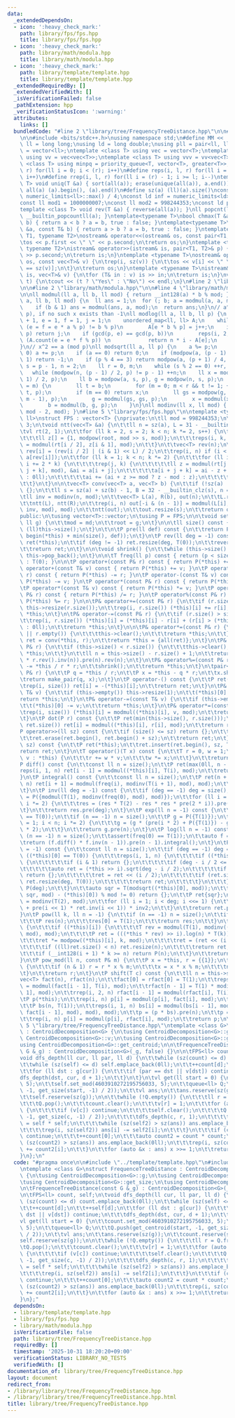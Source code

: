 ```yaml
---
data:
  _extendedDependsOn:
  - icon: ':heavy_check_mark:'
    path: library/fps/fps.hpp
    title: library/fps/fps.hpp
  - icon: ':heavy_check_mark:'
    path: library/math/modula.hpp
    title: library/math/modula.hpp
  - icon: ':heavy_check_mark:'
    path: library/template/template.hpp
    title: library/template/template.hpp
  _extendedRequiredBy: []
  _extendedVerifiedWith: []
  _isVerificationFailed: false
  _pathExtension: hpp
  _verificationStatusIcon: ':warning:'
  attributes:
    links: []
  bundledCode: "#line 2 \"library/tree/FrequencyTreeDistance.hpp\"\n\n#line 2 \"library/template/template.hpp\"\
    \n\n#include <bits/stdc++.h>\nusing namespace std;\n#define MM << ' ' <<\nusing\
    \ ll = long long;\nusing ld = long double;\nusing pll = pair<ll, ll>;\nusing vl\
    \ = vector<ll>;\ntemplate <class T> using vec = vector<T>;\ntemplate <class T>\
    \ using vv = vec<vec<T>>;\ntemplate <class T> using vvv = vv<vec<T>>;\ntemplate\
    \ <class T> using minpq = priority_queue<T, vector<T>, greater<T>>;\n#define rep(i,\
    \ r) for(ll i = 0; i < (r); i++)\n#define reps(i, l, r) for(ll i = (l); i < (r);\
    \ i++)\n#define rrep(i, l, r) for(ll i = (r) - 1; i >= l; i--)\ntemplate <class\
    \ T> void uniq(T &a) { sort(all(a)); erase(unique(all(a)), a.end()); }\n#define\
    \ all(a) (a).begin(), (a).end()\n#define sz(a) (ll)(a).size()\nconst ll INF =\
    \ numeric_limits<ll>::max() / 4;\nconst ld inf = numeric_limits<ld>::max() / 2;\n\
    const ll mod1 = 1000000007;\nconst ll mod2 = 998244353;\nconst ld pi = 3.141592653589793238;\n\
    template <class T> void rev(T &a) { reverse(all(a)); }\nll popcnt(ll a) { return\
    \ __builtin_popcountll(a); }\ntemplate<typename T>\nbool chmax(T &a, const T&\
    \ b) { return a < b ? a = b, true : false; }\ntemplate<typename T>\nbool chmin(T\
    \ &a, const T& b) { return a > b ? a = b, true : false; }\ntemplate <typename\
    \ T1, typename T2>\nostream& operator<<(ostream& os, const pair<T1, T2>& p) {\n\
    \tos << p.first << \" \" << p.second;\n\treturn os;\n}\ntemplate <typename T1,\
    \ typename T2>\nistream& operator>>(istream& is, pair<T1, T2>& p) {\n\tis >> p.first\
    \ >> p.second;\n\treturn is;\n}\ntemplate <typename T>\nostream& operator<<(ostream&\
    \ os, const vec<T>& v) {\n\trep(i, sz(v)) {\n\t\tos << v[i] << \" \\n\"[i + 1\
    \ == sz(v)];\n\t}\n\treturn os;\n}\ntemplate <typename T>\nistream& operator>>(istream&\
    \ is, vec<T>& v) {\n\tfor (T& in : v) is >> in;\n\treturn is;\n}\nvoid yesno(bool\
    \ t) {\n\tcout << (t ? \"Yes\" : \"No\") << endl;\n}\n#line 2 \"library/fps/fps.hpp\"\
    \n\n#line 2 \"library/math/modula.hpp\"\n\n#line 4 \"library/math/modula.hpp\"\
    \n\nll modmul(ll a, ll b, ll mod) { return __int128(a) * b % mod; }\nll modpow(ll\
    \ a, ll b, ll mod) {\n  ll ans = 1;\n  for (; b; a = modmul(a, a, mod), b /= 2)\n\
    \    if (b & 1) ans = modmul(ans, a, mod);\n  return ans;\n}\n// a^x == b (mod\
    \ p), if no such x exists than -1\nll modlog(ll a, ll b, ll p) {\n    ll n = (ll)sqrtl(p)\
    \ + 1, e = 1, f = 1, j = 1;\n    unordered_map<ll, ll> A;\n    while (j = n &&\
    \ (e = f = e * a % p) != b % p)\n        A[e * b % p] = j++;\n    if (e == b %\
    \ p) return j;\n    if (gcd(p, e) == gcd(p, b))\n        reps(i, 2, n + 2) if\
    \ (A.count(e = e * f % p)) \n            return n * i - A[e];\n    return -1;\n\
    }\n// x^2 == a (mod p)\nll modsqrt(ll a, ll p) {\n    a %= p;\n    while (a <\
    \ 0) a += p;\n    if (a == 0) return 0;\n    if (modpow(a, (p - 1) / 2, p) !=\
    \ 1) return -1;\n    if (p % 4 == 3) return modpow(a, (p + 1) / 4, p);\n    ll\
    \ s = p - 1, n = 2;\n    ll r = 0, m;\n    while (s % 2 == 0) ++r, s /= 2;\n \
    \   while (modpow(n, (p - 1) / 2, p) != p - 1) ++n;\n    ll x = modpow(a, (s +\
    \ 1) / 2, p);\n    ll b = modpow(a, s, p), g = modpow(n, s, p);\n    for (;; r\
    \ = m) {\n        ll t = b;\n        for (m = 0; m < r && t != 1; ++m) t = modmul(t,\
    \ t, p);\n        if (m == 0) return x;\n        ll gs = modpow(g, 1ll << (r -\
    \ m - 1), p);\n        g = modmul(gs, gs, p);\n        x = modmul(x, gs, p);\n\
    \        b = modmul(b, g, p);\n    }\n}\nll modinv(ll x, ll mod) { return modpow(x,\
    \ mod - 2, mod); }\n#line 5 \"library/fps/fps.hpp\"\n\ntemplate <typename T =\
    \ ll>\nstruct FPS : vector<T> {\nprivate:\n\tll mod = 998244353;\n\tll root =\
    \ 3;\n\tvoid ntt(vec<T> &a) {\n\t\tll n = sz(a), L = 31 - __builtin_clz(n);\n\t\
    \tvl rt(2, 1);\n\t\tfor (ll k = 2, s = 2; k < n; k *= 2, s++) {\n\t\t\trt.resize(n);\n\
    \t\t\tll z[] = {1, modpow(root, mod >> s, mod)};\n\t\t\treps(i, k, 2 * k) rt[i]\
    \ = modmul(rt[i / 2], z[i & 1], mod);\n\t\t}\n\t\tvec<T> rev(n);\n\t\trep(i, n)\
    \ rev[i] = (rev[i / 2] | (i & 1) << L) / 2;\n\t\trep(i, n) if (i < rev[i]) swap(a[i],\
    \ a[rev[i]]);\n\t\tfor (ll k = 1; k < n; k *= 2) {\n\t\t\tfor (ll i = 0; i < n;\
    \ i += 2 * k) {\n\t\t\t\trep(j, k) {\n\t\t\t\t\tll z = modmul(rt[j + k], a[i +\
    \ j + k], mod), &ai = a[i + j];\n\t\t\t\t\ta[i + j + k] = ai - z + (z > ai ? mod\
    \ : 0ll);\n\t\t\t\t\tai += (ai + z >= mod ? z - mod : z);\n\t\t\t\t}\n\t\t\t}\n\
    \t\t}\n\t}\n\n\tvec<T> conv(vec<T> a, vec<T> b) {\n\t\tif (!sz(a) || !sz(b)) return\
    \ {};\n\t\tll s = sz(a) + sz(b) - 1, B = 32 - __builtin_clz(s), n = 1 << B;\n\t\
    \tll inv = modinv(n, mod);\n\t\tvec<T> L(a), R(b), out(n);\n\t\tL.resize(n), R.resize(n);\n\
    \t\tntt(L), ntt(R);\n\t\trep(i, n) out[-i & (n - 1)] = modmul(L[i], modmul(R[i],\
    \ inv, mod), mod);\n\t\tntt(out);\n\t\tout.resize(s);\n\t\treturn out;\n\t}\n\n\
    public:\n\tusing vector<T>::vector;\n\tusing P = FPS;\n\n\tvoid set_mod(ll md,\
    \ ll g) {\n\t\tmod = md;\n\t\troot = g;\n\t}\n\n\tll size() const {\n\t\treturn\
    \ (ll)this->size();\n\t}\n\t\n\tP pre(ll def) const {\n\t\treturn P(begin(*this),\
    \ begin(*this) + min(size(), def));\n\t}\n\tP rev(ll deg = -1) const {\n\t\tP\
    \ ret(*this);\n\t\tif (deg != -1) ret.resize(deg, T(0));\n\t\treverse(all(ret));\n\
    \t\treturn ret;\n\t}\n\n\tvoid shrink() {\n\t\twhile (this->size() && !this->back())\
    \ this->pop_back();\n\t}\n\n\tT freq(ll p) const { return (p < size()) ? (*this)[p]\
    \ : T(0); }\n\n\tP operator+(const P& r) const { return P(*this) += r; }\n\tP\
    \ operator+(const T& v) const { return P(*this) += v; }\n\tP operator-(const P&\
    \ r) const { return P(*this) -= r; }\n\tP operator-(const T& v) const { return\
    \ P(*this) -= v; }\n\tP operator*(const P& r) const { return P(*this) *= r; }\n\
    \tP operator*(const T& v) const { return P(*this) *= v; }\n\tP operator/(const\
    \ P& r) const { return P(*this) /= r; }\n\tP operator%(const P& r) const { return\
    \ P(*this) %= r; }\n\n\tP& operator+=(const P& r) {\n\t\tif (r.size() > size())\
    \ this->resize(r.size());\n\t\trep(i, r.size()) (*this)[i] += r[i];\n\t\treturn\
    \ *this;\n\t}\n\tP& operator-=(const P& r) {\n\t\tif (r.size() > size()) this->resize(r.size());\n\
    \t\trep(i, r.size()) (*this)[i] = (*this)[i] - r[i] + (r[i] > (*this)[i] ? mod\
    \ : 0ll);\n\t\treturn *this;\n\t}\n\n\tP& operator*=(const P& r) {\n\t\tif (this->empty()\
    \ || r.empty()) {\n\t\t\tthis->clear();\n\t\t\treturn *this;\n\t\t}\n\t\tauto\
    \ ret = conv(*this, r);\n\t\treturn *this = {all(ret)};\n\t}\n\tP& operator/=(const\
    \ P& r) {\n\t\tif (this->size() < r.size()) {\n\t\t\tthis->clear();\n\t\t\treturn\
    \ *this;\n\t\t}\n\t\tll n = this->size() - r.size() + 1;\n\t\treturn *this = (rev().pre(n)\
    \ * r.rev().inv(n)).pre(n).rev(n);\n\t}\n\tP& operator%=(const P& r) {\n\t\t*this\
    \ -= *this / r * r;\n\t\tshrink();\n\t\treturn *this;\n\t}\n\tpair<P, P> div_mod(const\
    \ P& r) {\n\t\tP q = *this / r;\n\t\tP x = *this - q * r;\n\t\tx.shrink();\n\t\
    \treturn make_pair(q, x);\n\t}\n\tP operator-() const {\n\t\tP ret(size());\n\t\
    \trep(i, size()) ret[i] = -(*this)[i];\n\t\treturn ret;\n\t}\n\tP& operator+=(const\
    \ T& v) {\n\t\tif (this->empty()) this->resize(1);\n\t\t(*this)[0] += v;\n\t\t\
    return *this;\n\t}\n\tP& operator-=(const T& v) {\n\t\tif (this->empty()) this->resize(1);\n\
    \t\t(*this)[0] -= v;\n\t\treturn *this;\n\t}\n\tP& operator*=(const T& v) {\n\t\
    \trep(i, size()) (*this)[i] = modmul((*this)[i], v, mod);\n\t\treturn *this;\n\
    \t}\n\tP dot(P r) const {\n\t\tP ret(min(this->size(), r.size()));\n\t\trep(i,\
    \ ret.size()) ret[i] = modmul((*this)[i], r[i], mod);\n\t\treturn ret;\n\t}\n\t\
    P operator>>(ll sz) const {\n\t\tif (size() <= sz) return {};\n\t\tP ret(*this);\n\
    \t\tret.erase(ret.begin(), ret.begin() + sz);\n\t\treturn ret;\n\t}\n\tP operator<<(ll\
    \ sz) const {\n\t\tP ret(*this);\n\t\tret.insert(ret.begin(), sz, T(0));\n\t\t\
    return ret;\n\t}\n\tT operator()(T x) const {\n\t\tT r = 0, w = 1;\n\t\tfor (auto&\
    \ v : *this) {\n\t\t\tr += w * v;\n\t\t\tw *= x;\n\t\t}\n\t\treturn r;\n\t}\n\t\
    P diff() const {\n\t\tconst ll n = size();\n\t\tP ret(max(0ll, n - 1));\n\t\t\
    reps(i, 1, n) ret[i - 1] = modmul((*this)[i], T(i), mod);\n\t\treturn ret;\n\t\
    }\n\tP integral() const {\n\t\tconst ll n = size();\n\t\tP ret(n + 1);\n\t\trep(i,\
    \ n) ret[i + 1] = modmul(freq(i), modinv(T(i + 1), mod), mod);\n\t\treturn ret;\n\
    \t}\n\tP inv(ll deg = -1) const {\n\t\tif (deg == -1) deg = size();\n\t\tP res\
    \ = P({modmul(T(1), modinv(freq(0), mod), mod)});\n\t\tfor (ll i = 1; i < deg;\
    \ i *= 2) {\n\t\t\tres = (res * T(2) - res * res * pre(2 * i)).pre(2 * i);\n\t\
    \t}\n\t\treturn res.pre(deg);\n\t}\n\tP exp(ll n = -1) const {\n\t\tassert(freq(0)\
    \ == T(0));\n\t\tif (n == -1) n = size();\n\t\tP g = P({T(1)});\n\t\tfor (ll i\
    \ = 1; i < n; i *= 2) {\n\t\t\tg = (g * (pre(i * 2) + P({T(1)}) - g.log(i * 2))).pre(i\
    \ * 2);\n\t\t}\n\t\treturn g.pre(n);\n\t}\n\tP log(ll n = -1) const {\n\t\tif\
    \ (n == -1) n = size();\n\t\tassert(freq(0) == T(1));\n\t\tauto f = pre(n);\n\t\
    \treturn (f.diff() * f.inv(n - 1)).pre(n - 1).integral();\n\t}\n\tP sqrt(ll deg\
    \ = -1) const {\n\t\tconst ll n = size();\n\t\tif (deg == -1) deg = n;\n\t\tif\
    \ ((*this)[0] == T(0)) {\n\t\t\treps(i, 1, n) {\n\t\t\t\tif ((*this)[i] != T(0))\
    \ {\n\t\t\t\t\tif (i & 1) return {};\n\t\t\t\t\tif (deg - i / 2 <= 0) break;\n\
    \t\t\t\t\tauto ret = (*this >> i).sqrt(deg - i / 2);\n\t\t\t\t\tif (ret.empty())\
    \ return {};\n\t\t\t\t\tret = ret << (i / 2);\n\t\t\t\t\tif (ret.size() < deg)\
    \ ret.resize(deg, T(0));\n\t\t\t\t\treturn ret;\n\t\t\t\t}\n\t\t\t}\n\t\t\treturn\
    \ P(deg);\n\t\t}\n\t\tauto sqr = T(modsqrt((*this)[0], mod));\n\t\tif (abs(modmul(sqr,\
    \ sqr, mod) - (*this)[0]) % mod != 0) return {};\n\t\tP ret{sqr};\n\t\tT inv2\
    \ = modinv(T(2), mod);\n\t\tfor (ll i = 1; i < deg; i <<= 1) {\n\t\t\tret = (ret\
    \ + pre(i << 1) * ret.inv(i << 1)) * inv2;\n\t\t}\n\t\treturn ret.pre(deg);\n\t\
    }\n\tP pow(ll k, ll n = -1) {\n\t\tif (n == -1) n = size();\n\t\tif (k == 0) {\n\
    \t\t\tP res(n);\n\t\t\tres[0] = T(1);\n\t\t\treturn res;\n\t\t}\n\t\trep(i, size())\
    \ {\n\t\t\tif ((*this)[i]) {\n\t\t\t\tT rev = modmul(T(1), modinv((*this)[i],\
    \ mod), mod);\n\t\t\t\tP ret = (((*this * rev) >> i).log(n) * T(k)).exp(n);\n\t\
    \t\t\tret *= modpow((*this)[i], k, mod);\n\t\t\t\tret = (ret << (i * k)).pre(n);\n\
    \t\t\t\tif ((ll)ret.size() < n) ret.resize(n);\n\t\t\t\treturn ret;\n\t\t\t}\n\
    \t\t\tif (__int128(i + 1) * k >= n) return P(n);\n\t\t}\n\t\treturn P(n);\n\t\
    }\n\tP pow_mod(ll n, const P& m) {\n\t\tP x = *this, r = {{1}};\n\t\twhile(n)\
    \ {\n\t\t\tif (n & 1) r = r * x % m;\n\t\t\tx = x * x % m;\n\t\t\tn >>= 1;\n\t\
    \t}\n\t\treturn r;\n\t}\n\tP shift(T c) const {\n\t\tll n = this->size();\n\t\t\
    vec<T> fact(n), rfact(n);\n\t\tfact[0] = rfact[0] = T(1);\n\t\treps(i, 1, n) fact[i]\
    \ = modmul(fact[i - 1], T(i), mod);\n\t\trfact[n - 1] = T(1) * modinv(fact[n -\
    \ 1], mod);\n\t\trrep(i, 2, n) rfact[i - 1] = modmul(rfact[i], T(i), mod);\n\t\
    \tP p(*this);\n\t\trep(i, n) p[i] = modmul(p[i], fact[i], mod);\n\t\tp = p.rev();\n\
    \t\tP bs(n, T(1));\n\t\treps(i, 1, n) bs[i] = modmul(bs[i - 1], modmul(c, modmul(rfact[i],\
    \ fact[i - 1], mod), mod), mod);\n\t\tp = (p * bs).pre(n);\n\t\tp = p.rev();\n\
    \t\trep(i, n) p[i] = modmul(p[i], rfact[i], mod);\n\t\treturn p;\n\t}\n};\n#line\
    \ 5 \"library/tree/FrequencyTreeDistance.hpp\"\ntemplate <class G>\nstruct FrequenceTreeDistance\
    \ : CentroidDecomposition<G> {\n\tusing CentroidDecomposition<G>::g;\n\tusing\
    \ CentroidDecomposition<G>::v;\n\tusing CentroidDecomposition<G>::get_size;\n\t\
    using CentroidDecomposition<G>::get_centroid;\n\n\tFrequenceTreeDistance(const\
    \ G &_g) : CentroidDecomposition<G>(_g, false) {}\n\n\tFPS<ll> count, self;\n\t\
    void dfs_depth(ll cur, ll par, ll d) {\n\t\twhile (sz(count) <= d) count.emplace_back(0ll);\n\
    \t\twhile (sz(self) <= d) self.emplace_back(0ll);\n\t\t++count[d];\n\t\t++self[d];\n\
    \t\tfor (ll dst : g[cur]) {\n\t\t\tif (par == dst || v[dst]) continue;\n\t\t\t\
    dfs_depth(dst, cur, d + 1);\n\t\t}\n\t}\n\tvl get(ll start = 0) {\n\t\tcount.set_mod(4603910272195756033,\
    \ 5);\n\t\tself.set_mod(4603910272195756033, 5);\n\t\tqueue<ll> Q;\n\t\tQ.push(get_centroid(start,\
    \ -1, get_size(start, -1) / 2));\n\t\tvl ans;\n\t\tans.reserve(sz(g));\n\t\tcount.reserve(sz(g));\n\
    \t\tself.reserve(sz(g));\n\n\t\twhile (!Q.empty()) {\n\t\t\tll r = Q.front();\n\
    \t\t\tQ.pop();\n\t\t\tcount.clear();\n\t\t\tv[r] = 1;\n\t\t\tfor (auto &c : g[r])\
    \ {\n\t\t\t\tif (v[c]) continue;\n\t\t\t\tself.clear();\n\t\t\t\tQ.emplace(get_centroid(c,\
    \ -1, get_size(c, -1) / 2));\n\t\t\t\tdfs_depth(c, r, 1);\n\t\t\t\tauto self2\
    \ = self * self;\n\t\t\t\twhile (sz(self2) > sz(ans)) ans.emplace_back(0ll);\n\
    \t\t\t\trep(i, sz(self2)) ans[i] -= self2[i];\n\t\t\t}\n\t\t\tif (count.empty())\
    \ continue;\n\t\t\t++count[0];\n\t\t\tauto count2 = count * count;\n\t\t\twhile\
    \ (sz(count2) > sz(ans)) ans.emplace_back(0ll);\n\t\t\trep(i, sz(count2)) ans[i]\
    \ += count2[i];\n\t\t}\n\t\tfor (auto &x : ans) x >>= 1;\n\t\treturn ans;\n\t\
    }\n};\n"
  code: "#pragma once\n\n#include \"../template/template.hpp\"\n#include \"../fps/fps.hpp\"\
    \ntemplate <class G>\nstruct FrequenceTreeDistance : CentroidDecomposition<G>\
    \ {\n\tusing CentroidDecomposition<G>::g;\n\tusing CentroidDecomposition<G>::v;\n\
    \tusing CentroidDecomposition<G>::get_size;\n\tusing CentroidDecomposition<G>::get_centroid;\n\
    \n\tFrequenceTreeDistance(const G &_g) : CentroidDecomposition<G>(_g, false) {}\n\
    \n\tFPS<ll> count, self;\n\tvoid dfs_depth(ll cur, ll par, ll d) {\n\t\twhile\
    \ (sz(count) <= d) count.emplace_back(0ll);\n\t\twhile (sz(self) <= d) self.emplace_back(0ll);\n\
    \t\t++count[d];\n\t\t++self[d];\n\t\tfor (ll dst : g[cur]) {\n\t\t\tif (par ==\
    \ dst || v[dst]) continue;\n\t\t\tdfs_depth(dst, cur, d + 1);\n\t\t}\n\t}\n\t\
    vl get(ll start = 0) {\n\t\tcount.set_mod(4603910272195756033, 5);\n\t\tself.set_mod(4603910272195756033,\
    \ 5);\n\t\tqueue<ll> Q;\n\t\tQ.push(get_centroid(start, -1, get_size(start, -1)\
    \ / 2));\n\t\tvl ans;\n\t\tans.reserve(sz(g));\n\t\tcount.reserve(sz(g));\n\t\t\
    self.reserve(sz(g));\n\n\t\twhile (!Q.empty()) {\n\t\t\tll r = Q.front();\n\t\t\
    \tQ.pop();\n\t\t\tcount.clear();\n\t\t\tv[r] = 1;\n\t\t\tfor (auto &c : g[r])\
    \ {\n\t\t\t\tif (v[c]) continue;\n\t\t\t\tself.clear();\n\t\t\t\tQ.emplace(get_centroid(c,\
    \ -1, get_size(c, -1) / 2));\n\t\t\t\tdfs_depth(c, r, 1);\n\t\t\t\tauto self2\
    \ = self * self;\n\t\t\t\twhile (sz(self2) > sz(ans)) ans.emplace_back(0ll);\n\
    \t\t\t\trep(i, sz(self2)) ans[i] -= self2[i];\n\t\t\t}\n\t\t\tif (count.empty())\
    \ continue;\n\t\t\t++count[0];\n\t\t\tauto count2 = count * count;\n\t\t\twhile\
    \ (sz(count2) > sz(ans)) ans.emplace_back(0ll);\n\t\t\trep(i, sz(count2)) ans[i]\
    \ += count2[i];\n\t\t}\n\t\tfor (auto &x : ans) x >>= 1;\n\t\treturn ans;\n\t\
    }\n};"
  dependsOn:
  - library/template/template.hpp
  - library/fps/fps.hpp
  - library/math/modula.hpp
  isVerificationFile: false
  path: library/tree/FrequencyTreeDistance.hpp
  requiredBy: []
  timestamp: '2025-10-31 18:20:20+09:00'
  verificationStatus: LIBRARY_NO_TESTS
  verifiedWith: []
documentation_of: library/tree/FrequencyTreeDistance.hpp
layout: document
redirect_from:
- /library/library/tree/FrequencyTreeDistance.hpp
- /library/library/tree/FrequencyTreeDistance.hpp.html
title: library/tree/FrequencyTreeDistance.hpp
---
```


